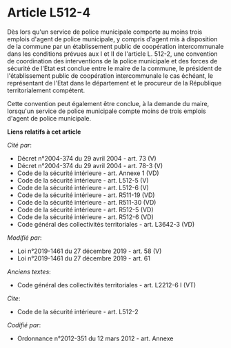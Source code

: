 # Article L512-4

Dès lors qu'un service de police municipale comporte au moins trois emplois d'agent de police municipale, y compris d'agent
mis à disposition de la commune par un établissement public de coopération intercommunale dans les conditions prévues aux I
et II de l'article L. 512-2, une convention de coordination des interventions de la police municipale et des forces de
sécurité de l'Etat est conclue entre le maire de la commune, le président de l'établissement public de coopération
intercommunale le cas échéant, le représentant de l'Etat dans le département et le procureur de la République
territorialement compétent.

Cette convention peut également être conclue, à la demande du maire, lorsqu'un service de police municipale compte moins de
trois emplois d'agent de police municipale.

**Liens relatifs à cet article**

_Cité par_:

  - Décret n°2004-374 du 29 avril 2004 - art. 73 (V)
  - Décret n°2004-374 du 29 avril 2004 - art. 78-3 (V)
  - Code de la sécurité intérieure - art. Annexe 1 (VD)
  - Code de la sécurité intérieure - art. L512-5 (V)
  - Code de la sécurité intérieure - art. L512-6 (V)
  - Code de la sécurité intérieure - art. R511-19 (VD)
  - Code de la sécurité intérieure - art. R511-30 (VD)
  - Code de la sécurité intérieure - art. R512-5 (VD)
  - Code de la sécurité intérieure - art. R512-6 (VD)
  - Code général des collectivités territoriales - art. L3642-3 (VD)

_Modifié par_:

  - Loi n°2019-1461 du 27 décembre 2019 - art. 58 (V)
  - Loi n°2019-1461 du 27 décembre 2019 - art. 61

_Anciens textes_:

  - Code général des collectivités territoriales - art. L2212-6 I (VT)

_Cite_:

  - Code de la sécurité intérieure - art. L512-2

_Codifié par_:

  - Ordonnance n°2012-351 du 12 mars 2012 - art. Annexe
